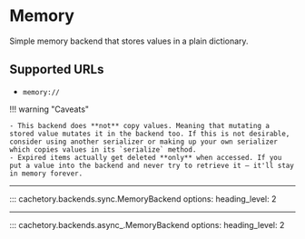 # Memory

Simple memory backend that stores values in a plain dictionary.

## Supported URLs

- `memory://`

!!! warning "Caveats"

    - This backend does **not** copy values. Meaning that mutating a stored value mutates it in the backend too. If this is not desirable, consider using another serializer or making up your own serializer which copies values in its `serialize` method.
    - Expired items actually get deleted **only** when accessed. If you put a value into the backend and never try to retrieve it – it'll stay in memory forever.

---

::: cachetory.backends.sync.MemoryBackend
    options:
      heading_level: 2

---

::: cachetory.backends.async_.MemoryBackend
    options:
      heading_level: 2
